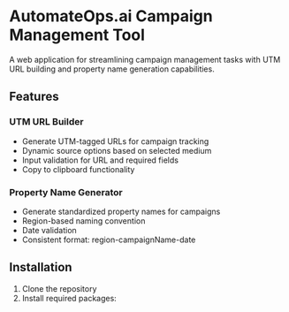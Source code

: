 # AutomateOps.ai Campaign Management Tool

A web application for streamlining campaign management tasks with UTM URL building and property name generation capabilities.

## Features

### UTM URL Builder
- Generate UTM-tagged URLs for campaign tracking
- Dynamic source options based on selected medium
- Input validation for URL and required fields
- Copy to clipboard functionality

### Property Name Generator
- Generate standardized property names for campaigns
- Region-based naming convention
- Date validation
- Consistent format: region-campaignName-date

## Installation

1. Clone the repository
2. Install required packages:
   